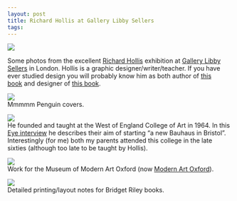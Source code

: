```yaml
---
layout: post
title: Richard Hollis at Gallery Libby Sellers
tags:
---
```


![](http://38.media.tumblr.com/tumblr_m36vtlFpqv1qcf6rf.jpg)

Some photos from the excellent [Richard Hollis](http://www.richardhollis.com/) exhibition at [Gallery Libby Sellers](http://www.libbysellers.com/) in London. Hollis is a graphic designer/writer/teacher. If you have ever studied design you will probably know him as both author of [this book](http://www.amazon.co.uk/Graphic-Design-Concise-History-World/dp/0500203474) and designer of [this book](http://www.amazon.co.uk/Ways-Seeing-Penguin-Modern-Classics/dp/014103579X/). 

![](http://38.media.tumblr.com/tumblr_m37dpcxn6X1qcf6rf.jpg)  
Mmmmm Penguin covers.

![](http://31.media.tumblr.com/tumblr_m37dqvPt4u1qcf6rf.jpg)  
He founded and taught at the West of England College of Art in 1964\. In this [Eye interview](http://www.eyemagazine.com/feature.php?id=130&fid=574) he describes their aim of starting “a new Bauhaus in Bristol”. Interestingly (for me) both my parents attended this college in the late sixties (although too late to be taught by Hollis).

![](http://33.media.tumblr.com/tumblr_m37ekvTath1qcf6rf.jpg)  
Work for the Museum of Modern Art Oxford (now [Modern Art Oxford](http://www.modernartoxford.org.uk/)). 

![](http://31.media.tumblr.com/tumblr_m37exeawVb1qcf6rf.jpg)  
Detailed printing/layout notes for Bridget Riley books.
